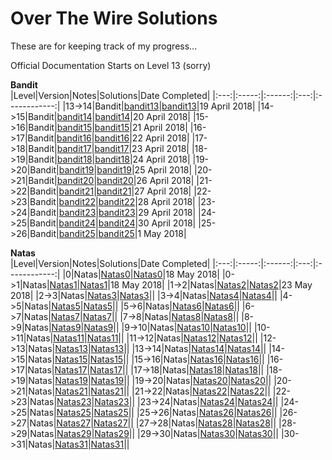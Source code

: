 # Over The Wire Solutions

These are for keeping track of my progress...

Official Documentation Starts on Level 13 (sorry)


**Bandit**      
|Level|Version|Notes|Solutions|Date Completed|
|:---:|:-----:|:------:|:---:|:------------:|
|13->14|Bandit|[bandit13](https://github.com/grantIee/OTW/blob/master/notes/bandit13.md)|[bandit13](https://github.com/grantIee/OTW/blob/master/solutions/bandit13.md)|19 April 2018|
|14->15|Bandit|[bandit14](https://github.com/grantIee/OTW/blob/master/notes/bandit14.md)|[bandit14](https://github.com/grantIee/OTW/blob/master/solutions/bandit14.md)|20 April 2018|
|15->16|Bandit|[bandit15](https://github.com/grantIee/OTW/blob/master/notes/bandit15.md)|[bandit15](https://github.com/grantIee/OTW/blob/master/solutions/bandit15.md)|21 April 2018|
|16->17|Bandit|[bandit16](https://github.com/grantIee/OTW/blob/master/notes/bandit16.md)|[bandit16](https://github.com/grantIee/OTW/blob/master/solutions/bandit16.md)|22 April 2018|
|17->18|Bandit|[bandit17](https://github.com/grantIee/OTW/blob/master/notes/bandit17.md)|[bandit17](https://github.com/grantIee/OTW/blob/master/solutions/bandit17.md)|23 April 2018|
|18->19|Bandit|[bandit18](https://github.com/grantIee/OTW/blob/master/notes/bandit18.md)|[bandit18](https://github.com/grantIee/OTW/blob/master/solutions/bandit18.md)|24 April 2018|
|19->20|Bandit|[bandit19](https://github.com/grantIee/OTW/blob/master/notes/bandit19.md)|[bandit19](https://github.com/grantIee/OTW/blob/master/solutions/bandit19.md)|25 April 2018|
|20->21|Bandit|[bandit20](https://github.com/grantIee/OTW/blob/master/notes/bandit20.md)|[bandit20](https://github.com/grantIee/OTW/blob/master/solutions/bandit20.md)|26 April 2018|
|21->22|Bandit|[bandit21](https://github.com/grantIee/OTW/blob/master/notes/bandit21.md)|[bandit21](https://github.com/grantIee/OTW/blob/master/solutions/bandit21.md)|27 April 2018|
|22->23|Bandit|[bandit22](https://github.com/grantIee/OTW/blob/master/notes/bandit22.md)|[bandit22](https://github.com/grantIee/OTW/blob/master/solutions/bandit22.md)|28 April 2018|
|23->24|Bandit|[bandit23](https://github.com/grantIee/OTW/blob/master/notes/bandit23.md)|[bandit23](https://github.com/grantIee/OTW/blob/master/solutions/bandit23.md)|29 April 2018|
|24->25|Bandit|[bandit24](https://github.com/grantIee/OTW/blob/master/notes/bandit24.md)|[bandit24](https://github.com/grantIee/OTW/blob/master/solutions/bandit24.md)|30 April 2018|
|25->26|Bandit|[bandit25](https://github.com/grantIee/OTW/blob/master/notes/bandit25.md)|[bandit25](https://github.com/grantIee/OTW/blob/master/solutions/bandit25.md)|1 May 2018|




**Natas**    
|Level|Version|Notes|Solutions|Date Completed|
|:---:|:-----:|:------:|:---:|:------------:|
|0|Natas|[Natas0](https://github.com/grantIee/OTW/blob/master/notes/Natas0.md)|[Natas0](https://github.com/grantIee/OTW/blob/master/solutions/Natas0.md)|18 May 2018|
|0->1|Natas|[Natas1](https://github.com/grantIee/OTW/blob/master/notes/Natas1.md)|[Natas1](https://github.com/grantIee/OTW/blob/master/solutions/Natas1.md)|18 May 2018|
|1->2|Natas|[Natas2](https://github.com/grantIee/OTW/blob/master/notes/Natas2.md)|[Natas2](https://github.com/grantIee/OTW/blob/master/solutions/Natas2.md)|23 May 2018|
|2->3|Natas|[Natas3](https://github.com/grantIee/OTW/blob/master/notes/Natas3.md)|[Natas3](https://github.com/grantIee/OTW/blob/master/solutions/Natas3.md)||
|3->4|Natas|[Natas4](https://github.com/grantIee/OTW/blob/master/notes/Natas4.md)|[Natas4](https://github.com/grantIee/OTW/blob/master/solutions/Natas4.md)||
|4->5|Natas|[Natas5](https://github.com/grantIee/OTW/blob/master/notes/Natas5.md)|[Natas5](https://github.com/grantIee/OTW/blob/master/solutions/Natas5.md)||
|5->6|Natas|[Natas6](https://github.com/grantIee/OTW/blob/master/notes/Natas6.md)|[Natas6](https://github.com/grantIee/OTW/blob/master/solutions/Natas6.md)||
|6->7|Natas|[Natas7](https://github.com/grantIee/OTW/blob/master/notes/Natas7.md)|[Natas7](https://github.com/grantIee/OTW/blob/master/solutions/Natas7.md)||
|7->8|Natas|[Natas8](https://github.com/grantIee/OTW/blob/master/notes/Natas8.md)|[Natas8](https://github.com/grantIee/OTW/blob/master/solutions/Natas8.md)||
|8->9|Natas|[Natas9](https://github.com/grantIee/OTW/blob/master/notes/Natas9.md)|[Natas9](https://github.com/grantIee/OTW/blob/master/solutions/Natas9.md)||
|9->10|Natas|[Natas10](https://github.com/grantIee/OTW/blob/master/notes/Natas10.md)|[Natas10](https://github.com/grantIee/OTW/blob/master/solutions/Natas10.md)|| 
|10->11|Natas|[Natas11](https://github.com/grantIee/OTW/blob/master/notes/Natas11.md)|[Natas11](https://github.com/grantIee/OTW/blob/master/solutions/Natas11.md)||
|11->12|Natas|[Natas12](https://github.com/grantIee/OTW/blob/master/notes/Natas12.md)|[Natas12](https://github.com/grantIee/OTW/blob/master/solutions/Natas12,md)||
|12->13|Natas|[Natas13](https://github.com/grantIee/OTW/blob/master/notes/Natas13.md)|[Natas13](https://github.com/grantIee/OTW/blob/master/solutions/Natas13.md)||
|13->14|Natas|[Natas14](https://github.com/grantIee/OTW/blob/master/notes/Natas14.md)|[Natas14](https://github.com/grantIee/OTW/blob/master/solutions/Natas14.md)||
|14->15|Natas|[Natas15](https://github.com/grantIee/OTW/blob/master/notes/Natas15.md)|[Natas15](https://github.com/grantIee/OTW/blob/master/solutions/Natas15.md)||
|15->16|Natas|[Natas16](https://github.com/grantIee/OTW/blob/master/notes/Natas16.md)|[Natas16](https://github.com/grantIee/OTW/blob/master/solutions/Natas16.md)||
|16->17|Natas|[Natas17](https://github.com/grantIee/OTW/blob/master/notes/Natas17.md)|[Natas17](https://github.com/grantIee/OTW/blob/master/solutions/Natas17.md)||
|17->18|Natas|[Natas18](https://github.com/grantIee/OTW/blob/master/notes/Natas18.md)|[Natas18](https://github.com/grantIee/OTW/blob/master/solutions/Natas18.md)||
|18->19|Natas|[Natas19](https://github.com/grantIee/OTW/blob/master/notes/Natas19.md)|[Natas19](https://github.com/grantIee/OTW/blob/master/solutions/Natas19.md)||
|19->20|Natas|[Natas20](https://github.com/grantIee/OTW/blob/master/notes/Natas20.md)|[Natas20](https://github.com/grantIee/OTW/blob/master/solutions/Natas20.md)||
|20->21|Natas|[Natas21](https://github.com/grantIee/OTW/blob/master/notes/Natas21.md)|[Natas21](https://github.com/grantIee/OTW/blob/master/solutions/Natas21.md)||
|21->22|Natas|[Natas22](https://github.com/grantIee/OTW/blob/master/notes/Natas22.md)|[Natas22](https://github.com/grantIee/OTW/blob/master/solutions/Natas22.md)||
|22->23|Natas|[Natas23](https://github.com/grantIee/OTW/blob/master/notes/Natas23.md)|[Natas23](https://github.com/grantIee/OTW/blob/master/solutions/Natas23.md)||
|23->24|Natas|[Natas24](https://github.com/grantIee/OTW/blob/master/notes/Natas24.md)|[Natas24](https://github.com/grantIee/OTW/blob/master/solutions/Natas24.md)||
|24->25|Natas|[Natas25](https://github.com/grantIee/OTW/blob/master/notes/Natas25.md)|[Natas25](https://github.com/grantIee/OTW/blob/master/solutions/Natas25.md)||
|25->26|Natas|[Natas26](https://github.com/grantIee/OTW/blob/master/notes/Natas26.md)|[Natas26](https://github.com/grantIee/OTW/blob/master/solutions/Natas26.md)||
|26->27|Natas|[Natas27](https://github.com/grantIee/OTW/blob/master/notes/Natas27.md)|[Natas27](https://github.com/grantIee/OTW/blob/master/solutions/Natas27.md)||
|27->28|Natas|[Natas28](https://github.com/grantIee/OTW/blob/master/notes/Natas28.md)|[Natas28](https://github.com/grantIee/OTW/blob/master/solutions/Natas28.md)||
|28->29|Natas|[Natas29](https://github.com/grantIee/OTW/blob/master/notes/Natas29.md)|[Natas29](https://github.com/grantIee/OTW/blob/master/solutions/Natas29.md)||
|29->30|Natas|[Natas30](https://github.com/grantIee/OTW/blob/master/notes/Natas30.md)|[Natas30](https://github.com/grantIee/OTW/blob/master/solutions/Natas30.md)||
|30->31|Natas|[Natas31](https://github.com/grantIee/OTW/blob/master/notes/Natas31.md)|[Natas31](https://github.com/grantIee/OTW/blob/master/solutions/Natas31.md)||



